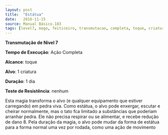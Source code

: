 ```yaml
---
layout: post
title:  "Estátua"
date:   2016-11-15
source: Manual Básico.183
tags: [level7, mago, feiticeiro, transmutacao, completa, toque, criatura, dia, nenhum]
---
```


**Transmutação de Nível 7**

**Tempo de Execução**: Ação Completa

**Alcance**: toque

**Alvo**: 1 criatura

**Duração**: 1 dia

**Teste de Resistência**: nenhum

Esta magia transforma o alvo (e qualquer equipamento que estiver carregando) em pedra viva. Como estátua, o alvo pode enxergar, escutar e cheirar normalmente, mas o tato fca limitado a substâncias que poderiam arranhar pedra. Ele não precisa respirar ou se alimentar, e recebe redução de dano 8.
Pela duração da magia, o alvo pode mudar da forma de estátua para a forma normal uma vez por rodada, como uma ação de movimento